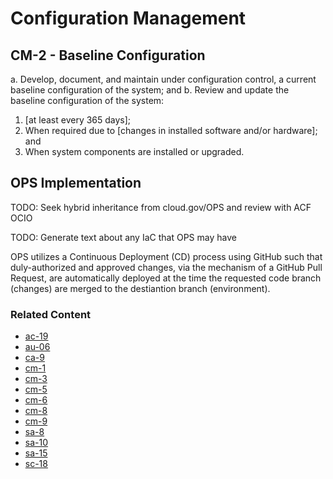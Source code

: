 # Configuration Management
## CM-2 - Baseline Configuration

a. Develop, document, and maintain under configuration control, a current baseline configuration of the system; and
                                                                                                                                                                         b. Review and update the baseline configuration of the system:
1. [at least every 365 days];
2. When required due to [changes in installed software and/or hardware]; and
3. When system components are installed or upgraded.

## OPS Implementation

TODO: Seek hybrid inheritance from cloud.gov/OPS and review with ACF OCIO

TODO: Generate text about any IaC that OPS may have

OPS utilizes a Continuous Deployment (CD) process using GitHub such that duly-authorized and approved changes, via the mechanism of a GitHub Pull Request, are automatically deployed at the time the requested code branch (changes) are merged to the destiantion branch (environment).

### Related Content

* [ac-19](../ac-19/index.md)
* [au-06](../au-06/index.md)
* [ca-9](../ca-09/index.md)
* [cm-1](../cm-01/index.md)
* [cm-3](../cm-03/index.md)
* [cm-5](../cm-05/index.md)
* [cm-6](../cm-06/index.md)
* [cm-8](../cm-08/index.md)
* [cm-9](../cm-09/index.md)
* [sa-8](../sa-08/index.md)
* [sa-10](../sa-10/index.md)
* [sa-15](../sa-15/index.md)
* [sc-18](../sc-18/index.md)
